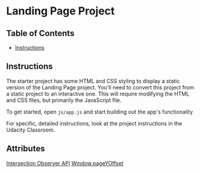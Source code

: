 # Landing Page Project

## Table of Contents

- [Instructions](#instructions)

## Instructions

The starter project has some HTML and CSS styling to display a static version of the Landing Page project. You'll need to convert this project from a static project to an interactive one. This will require modifying the HTML and CSS files, but primarily the JavaScript file.

To get started, open `js/app.js` and start building out the app's functionality

For specific, detailed instructions, look at the project instructions in the Udacity Classroom.

## Attributes

[Intersection Observer API](https://developer.mozilla.org/en-US/docs/Web/API/Intersection_Observer_API)
[Window.pageYOffset](https://developer.mozilla.org/en-US/docs/Web/API/Window/pageYOffset)
